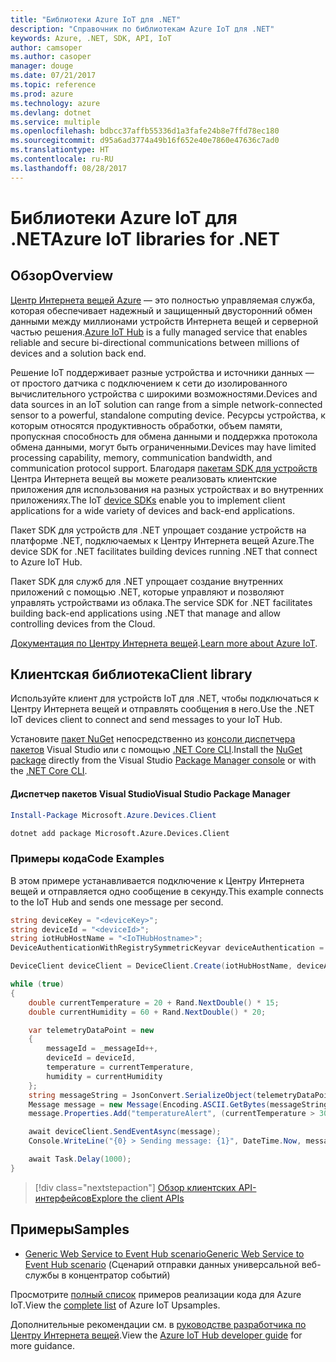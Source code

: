 ```yaml
---
title: "Библиотеки Azure IoT для .NET"
description: "Справочник по библиотекам Azure IoT для .NET"
keywords: Azure, .NET, SDK, API, IoT
author: camsoper
ms.author: casoper
manager: douge
ms.date: 07/21/2017
ms.topic: reference
ms.prod: azure
ms.technology: azure
ms.devlang: dotnet
ms.service: multiple
ms.openlocfilehash: bdbcc37affb55336d1a3fafe24b8e7ffd78ec180
ms.sourcegitcommit: d95a6ad3774a49b16f652e40e7860e47636c7ad0
ms.translationtype: HT
ms.contentlocale: ru-RU
ms.lasthandoff: 08/28/2017
---
```

# <a name="azure-iot-libraries-for-net"></a><span data-ttu-id="fe2d3-104">Библиотеки Azure IoT для .NET</span><span class="sxs-lookup"><span data-stu-id="fe2d3-104">Azure IoT libraries for .NET</span></span>

## <a name="overview"></a><span data-ttu-id="fe2d3-105">Обзор</span><span class="sxs-lookup"><span data-stu-id="fe2d3-105">Overview</span></span>

<span data-ttu-id="fe2d3-106">[Центр Интернета вещей Azure](https://azure.microsoft.com/services/iot-hub/) — это полностью управляемая служба, которая обеспечивает надежный и защищенный двусторонний обмен данными между миллионами устройств Интернета вещей и серверной частью решения.</span><span class="sxs-lookup"><span data-stu-id="fe2d3-106">[Azure IoT Hub](https://azure.microsoft.com/services/iot-hub/) is a fully managed service that enables reliable and secure bi-directional communications between millions of devices and a solution back end.</span></span>

<span data-ttu-id="fe2d3-107">Решение IoT поддерживает разные устройства и источники данных — от простого датчика с подключением к сети до изолированного вычислительного устройства с широкими возможностями.</span><span class="sxs-lookup"><span data-stu-id="fe2d3-107">Devices and data sources in an IoT solution can range from a simple network-connected sensor to a powerful, standalone computing device.</span></span> <span data-ttu-id="fe2d3-108">Ресурсы устройства, к которым относятся продуктивность обработки, объем памяти, пропускная способность для обмена данными и поддержка протокола обмена данными, могут быть ограниченными.</span><span class="sxs-lookup"><span data-stu-id="fe2d3-108">Devices may have limited processing capability, memory, communication bandwidth, and communication protocol support.</span></span> <span data-ttu-id="fe2d3-109">Благодаря [пакетам SDK для устройств](https://docs.microsoft.com/azure/iot-hub/iot-hub-devguide-sdks) Центра Интернета вещей вы можете реализовать клиентские приложения для использования на разных устройствах и во внутренних приложениях.</span><span class="sxs-lookup"><span data-stu-id="fe2d3-109">The IoT [device SDKs](https://docs.microsoft.com/azure/iot-hub/iot-hub-devguide-sdks) enable you to implement client applications for a wide variety of devices and back-end applications.</span></span>

<span data-ttu-id="fe2d3-110">Пакет SDK для устройств для .NET упрощает создание устройств на платформе .NET, подключаемых к Центру Интернета вещей Azure.</span><span class="sxs-lookup"><span data-stu-id="fe2d3-110">The device SDK for .NET facilitates building devices running .NET that connect to Azure IoT Hub.</span></span>

<span data-ttu-id="fe2d3-111">Пакет SDK для служб для .NET упрощает создание внутренних приложений с помощью .NET, которые управляют и позволяют управлять устройствами из облака.</span><span class="sxs-lookup"><span data-stu-id="fe2d3-111">The service SDK for .NET facilitates building back-end applications using .NET that manage and allow controlling devices from the Cloud.</span></span>

<span data-ttu-id="fe2d3-112">[Документация по Центру Интернета вещей](https://docs.microsoft.com/azure/iot-hub/).</span><span class="sxs-lookup"><span data-stu-id="fe2d3-112">[Learn more about Azure IoT](https://docs.microsoft.com/azure/iot-hub/).</span></span>


## <a name="client-library"></a><span data-ttu-id="fe2d3-113">Клиентская библиотека</span><span class="sxs-lookup"><span data-stu-id="fe2d3-113">Client library</span></span>

<span data-ttu-id="fe2d3-114">Используйте клиент для устройств IoT для .NET, чтобы подключаться к Центру Интернета вещей и отправлять сообщения в него.</span><span class="sxs-lookup"><span data-stu-id="fe2d3-114">Use the .NET IoT devices client to connect and send messages to your IoT Hub.</span></span>

<span data-ttu-id="fe2d3-115">Установите [пакет NuGet]( https://www.nuget.org/packages/Microsoft.Azure.Devices.Client) непосредственно из [консоли диспетчера пакетов][PackageManager] Visual Studio или с помощью [.NET Core CLI][DotNetCLI].</span><span class="sxs-lookup"><span data-stu-id="fe2d3-115">Install the [NuGet package]( https://www.nuget.org/packages/Microsoft.Azure.Devices.Client) directly from the Visual Studio [Package Manager console][PackageManager] or with the [.NET Core CLI][DotNetCLI].</span></span>

#### <a name="visual-studio-package-manager"></a><span data-ttu-id="fe2d3-116">Диспетчер пакетов Visual Studio</span><span class="sxs-lookup"><span data-stu-id="fe2d3-116">Visual Studio Package Manager</span></span>

```powershell
Install-Package Microsoft.Azure.Devices.Client
```

```bash
dotnet add package Microsoft.Azure.Devices.Client
```
### <a name="code-examples"></a><span data-ttu-id="fe2d3-117">Примеры кода</span><span class="sxs-lookup"><span data-stu-id="fe2d3-117">Code Examples</span></span> 

<span data-ttu-id="fe2d3-118">В этом примере устанавливается подключение к Центру Интернета вещей и отправляется одно сообщение в секунду.</span><span class="sxs-lookup"><span data-stu-id="fe2d3-118">This example connects to the IoT Hub and sends one message per second.</span></span>

```csharp
string deviceKey = "<deviceKey>";
string deviceId = "<deviceId>";
string iotHubHostName = "<IoTHubHostname>";
DeviceAuthenticationWithRegistrySymmetricKeyvar deviceAuthentication = new DeviceAuthenticationWithRegistrySymmetricKey(deviceId, deviceKey);

DeviceClient deviceClient = DeviceClient.Create(iotHubHostName, deviceAuthentication, TransportType.Mqtt);

while (true)
{
    double currentTemperature = 20 + Rand.NextDouble() * 15;
    double currentHumidity = 60 + Rand.NextDouble() * 20;

    var telemetryDataPoint = new
    {
        messageId = _messageId++,
        deviceId = deviceId,
        temperature = currentTemperature,
        humidity = currentHumidity
    };
    string messageString = JsonConvert.SerializeObject(telemetryDataPoint);
    Message message = new Message(Encoding.ASCII.GetBytes(messageString));
    message.Properties.Add("temperatureAlert", (currentTemperature > 30) ? "true" : "false");

    await deviceClient.SendEventAsync(message);
    Console.WriteLine("{0} > Sending message: {1}", DateTime.Now, messageString);

    await Task.Delay(1000);
}
```


> [!div class="nextstepaction"]
> [<span data-ttu-id="fe2d3-119">Обзор клиентских API-интерфейсов</span><span class="sxs-lookup"><span data-stu-id="fe2d3-119">Explore the client APIs</span></span>](/dotnet/api/overview/azure/iot/client)

## <a name="samples"></a><span data-ttu-id="fe2d3-120">Примеры</span><span class="sxs-lookup"><span data-stu-id="fe2d3-120">Samples</span></span>

- [<span data-ttu-id="fe2d3-121">Generic Web Service to Event Hub scenario</span><span class="sxs-lookup"><span data-stu-id="fe2d3-121">Generic Web Service to Event Hub scenario</span></span>](https://azure.microsoft.com/resources/samples/event-hubs-dotnet-importfromweb/) (Сценарий отправки данных универсальной веб-службы в концентратор событий)

<span data-ttu-id="fe2d3-122">Просмотрите [полный список](https://azure.microsoft.com/resources/samples/?platform=dotnet&service=iot-hub) примеров реализации кода для Azure IoT.</span><span class="sxs-lookup"><span data-stu-id="fe2d3-122">View the [complete list](https://azure.microsoft.com/resources/samples/?platform=dotnet&service=iot-hub) of Azure IoT Upsamples.</span></span>

<span data-ttu-id="fe2d3-123">Дополнительные рекомендации см. в [руководстве разработчика по Центру Интернета вещей](https://docs.microsoft.com/azure/iot-hub/iot-hub-devguide).</span><span class="sxs-lookup"><span data-stu-id="fe2d3-123">View the [Azure IoT Hub developer guide](https://docs.microsoft.com/azure/iot-hub/iot-hub-devguide) for more guidance.</span></span>

[PackageManager]: https://docs.microsoft.com/nuget/tools/package-manager-console
[DotNetCLI]: https://docs.microsoft.com/dotnet/core/tools/dotnet-add-package
